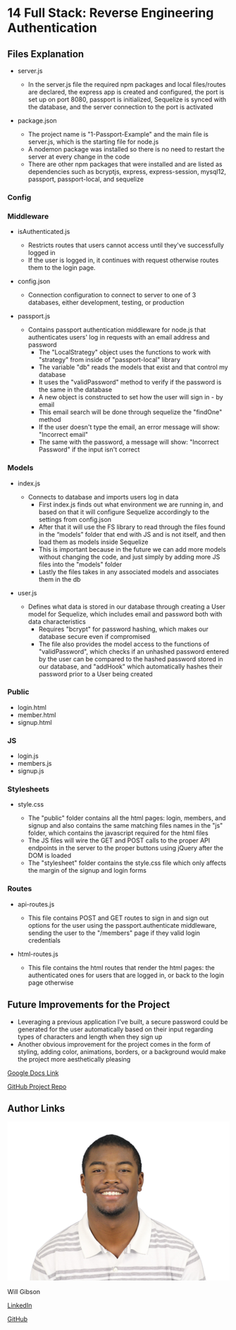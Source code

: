 # 14 Full Stack: Reverse Engineering Authentication

## Files Explanation

- server.js
    - In the server.js file the required npm packages and local files/routes are declared, the express app is created and configured, the port is set up on port 8080, passport is initialized,  Sequelize is synced with the database, and the server connection to the port is activated

- package.json
    - The project name is "1-Passport-Example" and the main file is server.js, which is the starting file for node.js
    - A nodemon package was installed so there is no need to restart the server at every change in the code
    - There are other npm packages that were installed and are listed as dependencies such as bcryptjs, express, express-session, mysql12, passport, passport-local, and sequelize

### Config

### Middleware

- isAuthenticated.js
    - Restricts routes that users cannot access until they've successfully logged in
    - If the user is logged in, it continues with request otherwise routes them to the login page.

- config.json
    - Connection configuration to connect to server to one of 3 databases, either development, testing, or production

- passport.js
    - Contains passport authentication middleware for node.js that authenticates users' log in requests with an email address and password
        - The "LocalStrategy" object  uses the functions to work with "strategy" from inside  of "passport-local" library 
        - The variable "db" reads the models that exist and that control my database
        - It uses the "validPassword" method to verify if the password is the same in the database
        - A new object is constructed to set how the user will sign in - by email
        - This email search will be done through sequelize the "findOne" method
        - If the user doesn't type the email, an error message will show: "Incorrect email"
        - The same with the password, a message will show: "Incorrect Password" if the input isn't correct

### Models

- index.js
    - Connects to database and imports users log in data
        - First index.js finds out what environment we are running in, and based on that it will configure Sequelize accordingly to the settings from config.json
        - After that it will use the FS library to read through the files found in the “models” folder that end with JS and is not itself, and then load them as models inside Sequelize
        - This is important because in the future we can add more models without changing the code, and just simply by adding more JS files into the "models" folder
        - Lastly the files takes in any associated models and associates them in the db

- user.js
    - Defines what data is stored in our database through creating a User model for Sequelize, which includes email and password both with data characteristics
        - Requires "bcrypt" for password hashing, which makes our database secure even if compromised
        - The file also provides the model access to the functions of "validPassword", which checks if an unhashed password entered by the user can be compared to the hashed password stored in our database, and "addHook" which automatically hashes their password prior to a User being created

### Public

- login.html
- member.html
- signup.html

### JS

- login.js
- members.js
- signup.js

### Stylesheets

- style.css

    - The "public" folder contains all the html pages: login, members, and signup and also contains the same matching files names in the "js" folder, which contains the javascript required for the html files
    - The JS files will wire the GET and POST calls to the proper API endpoints in the server to the proper buttons using jQuery after the DOM is loaded
    - The "stylesheet" folder contains the style.css file which only affects the margin of the signup and login forms

### Routes

- api-routes.js
    - This file contains POST and GET routes to sign in and sign out options for the user using the passport.authenticate middleware, sending the user to the "/members" page if they valid login credentials
    
- html-routes.js
    - This file contains the html routes that render the html pages: the authenticated ones for users that are logged in, or back to the login page otherwise

## Future Improvements for the Project

- Leveraging a previous application I've built, a secure password could be generated for the user automatically based on their input regarding types of characters and length when they sign up
- Another obvious improvement for the project comes in the form of styling, adding color, animations, borders, or a background would make the project more aesthetically pleasing

[Google Docs Link](https://docs.google.com/document/d/19q7guLBkYZZsbX0sc00ylG4t1nqxAddSiJCSRmWj2Ew/edit?usp=sharing)

[GitHub Project Repo](https://github.com/wtgibson/14-reverse-engineering-authentication)

## Author Links

![Site](images/william-gibson-jr-photo.jpg)

Will Gibson

[LinkedIn](https://www.linkedin.com/in/wtgibson/)

[GitHub](https://github.com/wtgibson)
